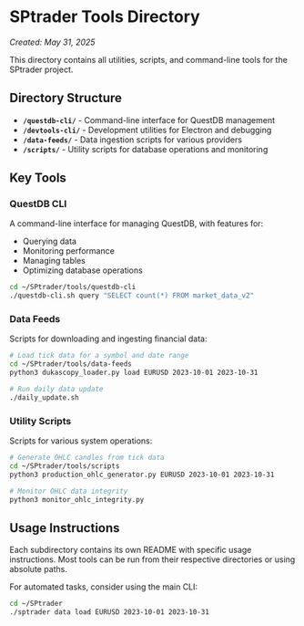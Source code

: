 # SPtrader Tools Directory

*Created: May 31, 2025*

This directory contains all utilities, scripts, and command-line tools for the SPtrader project.

## Directory Structure

- **`/questdb-cli/`** - Command-line interface for QuestDB management
- **`/devtools-cli/`** - Development utilities for Electron and debugging
- **`/data-feeds/`** - Data ingestion scripts for various providers
- **`/scripts/`** - Utility scripts for database operations and monitoring

## Key Tools

### QuestDB CLI

A command-line interface for managing QuestDB, with features for:
- Querying data
- Monitoring performance
- Managing tables
- Optimizing database operations

```bash
cd ~/SPtrader/tools/questdb-cli
./questdb-cli.sh query "SELECT count(*) FROM market_data_v2"
```

### Data Feeds

Scripts for downloading and ingesting financial data:

```bash
# Load tick data for a symbol and date range
cd ~/SPtrader/tools/data-feeds
python3 dukascopy_loader.py load EURUSD 2023-10-01 2023-10-31

# Run daily data update 
./daily_update.sh
```

### Utility Scripts

Scripts for various system operations:

```bash
# Generate OHLC candles from tick data
cd ~/SPtrader/tools/scripts
python3 production_ohlc_generator.py EURUSD 2023-10-01 2023-10-31

# Monitor OHLC data integrity
python3 monitor_ohlc_integrity.py
```

## Usage Instructions

Each subdirectory contains its own README with specific usage instructions. Most tools can be run from their respective directories or using absolute paths.

For automated tasks, consider using the main CLI:

```bash
cd ~/SPtrader
./sptrader data load EURUSD 2023-10-01 2023-10-31
```